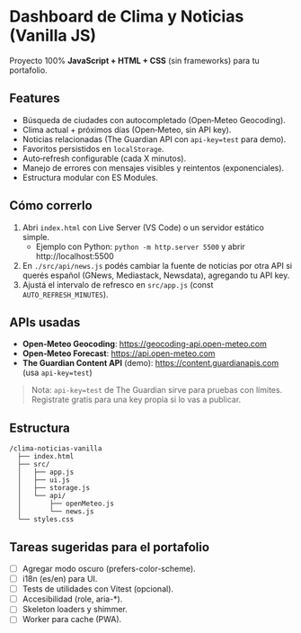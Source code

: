 
# Dashboard de Clima y Noticias (Vanilla JS)

Proyecto 100% **JavaScript + HTML + CSS** (sin frameworks) para tu portafolio.

## Features
- Búsqueda de ciudades con autocompletado (Open‑Meteo Geocoding).
- Clima actual + próximos días (Open‑Meteo, sin API key).
- Noticias relacionadas (The Guardian API con `api-key=test` para demo).
- Favoritos persistidos en `localStorage`.
- Auto‑refresh configurable (cada X minutos).
- Manejo de errores con mensajes visibles y reintentos (exponenciales).
- Estructura modular con ES Modules.

## Cómo correrlo
1. Abri `index.html` con Live Server (VS Code) o un servidor estático simple.
   - Ejemplo con Python: `python -m http.server 5500` y abrir http://localhost:5500
2. En `./src/api/news.js` podés cambiar la fuente de noticias por otra API si querés español (GNews, Mediastack, Newsdata), agregando tu API key.
3. Ajustá el intervalo de refresco en `src/app.js` (const `AUTO_REFRESH_MINUTES`).

## APIs usadas
- **Open‑Meteo Geocoding**: https://geocoding-api.open-meteo.com
- **Open‑Meteo Forecast**: https://api.open-meteo.com
- **The Guardian Content API** (demo): https://content.guardianapis.com (usa `api-key=test`)

> Nota: `api-key=test` de The Guardian sirve para pruebas con límites. Registrate gratis para una key propia si lo vas a publicar.

## Estructura
```
/clima-noticias-vanilla
  ├── index.html
  ├── src/
  │   ├── app.js
  │   ├── ui.js
  │   ├── storage.js
  │   └── api/
  │       ├── openMeteo.js
  │       └── news.js
  └── styles.css
```

## Tareas sugeridas para el portafolio
- [ ] Agregar modo oscuro (prefers-color-scheme).
- [ ] i18n (es/en) para UI.
- [ ] Tests de utilidades con Vitest (opcional).
- [ ] Accesibilidad (role, aria-*).
- [ ] Skeleton loaders y shimmer.
- [ ] Worker para cache (PWA).
